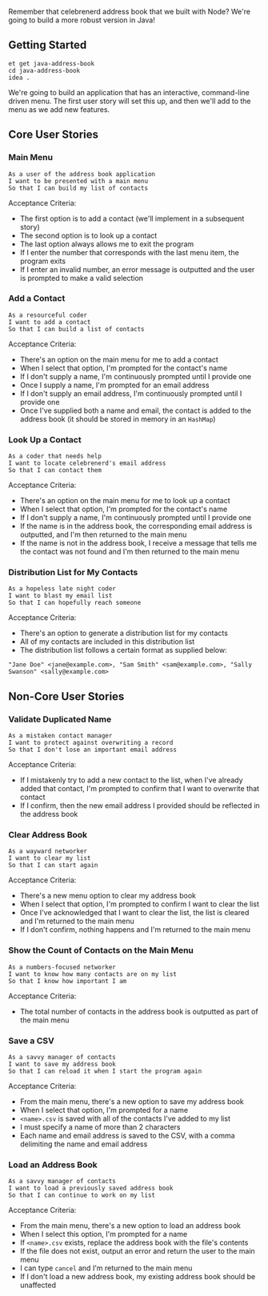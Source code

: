 Remember that celebrenerd address book that we built with Node? We're going to build a more robust version in Java!

## Getting Started

```no-highlight
et get java-address-book
cd java-address-book
idea .
```

We're going to build an application that has an interactive, command-line driven menu. The first user story will set this up, and then we'll add to the menu as we add new features.

## Core User Stories

### Main Menu

```no-highlight
As a user of the address book application
I want to be presented with a main menu
So that I can build my list of contacts
```

Acceptance Criteria:

- The first option is to add a contact (we'll implement in a subsequent story)
- The second option is to look up a contact
- The last option always allows me to exit the program
- If I enter the number that corresponds with the last menu item, the program exits
- If I enter an invalid number, an error message is outputted and the user is prompted to make a valid selection

### Add a Contact

```no-highlight
As a resourceful coder
I want to add a contact
So that I can build a list of contacts
```

Acceptance Criteria:

- There's an option on the main menu for me to add a contact
- When I select that option, I'm prompted for the contact's name
- If I don't supply a name, I'm continuously prompted until I provide one
- Once I supply a name, I'm prompted for an email address
- If I don't supply an email address, I'm continuously prompted until I provide one
- Once I've supplied both a name and email, the contact is added to the address book (it should be stored in memory in an `HashMap`)

### Look Up a Contact

```no-highlight
As a coder that needs help
I want to locate celebrenerd's email address
So that I can contact them
```

Acceptance Criteria:

- There's an option on the main menu for me to look up a contact
- When I select that option, I'm prompted for the contact's name
- If I don't supply a name, I'm continuously prompted until I provide one
- If the name is in the address book, the corresponding email address is outputted, and I'm then returned to the main menu
- If the name is not in the address book, I receive a message that tells me the contact was not found and I'm then returned to the main menu

### Distribution List for My Contacts

```no-highlight
As a hopeless late night coder
I want to blast my email list
So that I can hopefully reach someone
```

Acceptance Criteria:

- There's an option to generate a distribution list for my contacts
- All of my contacts are included in this distribution list
- The distribution list follows a certain format as supplied below:

```no-highlight
"Jane Doe" <jane@example.com>, "Sam Smith" <sam@example.com>, "Sally Swanson" <sally@example.com>
```

## Non-Core User Stories

### Validate Duplicated Name

```no-highlight
As a mistaken contact manager
I want to protect against overwriting a record
So that I don't lose an important email address
```

Acceptance Criteria:

- If I mistakenly try to add a new contact to the list, when I've already added that contact, I'm prompted to confirm that I want to overwrite that contact
- If I confirm, then the new email address I provided should be reflected in the address book

### Clear Address Book

```no-highlight
As a wayward networker
I want to clear my list
So that I can start again
```

Acceptance Criteria:

- There's a new menu option to clear my address book
- When I select that option, I'm prompted to confirm I want to clear the list
- Once I've acknowledged that I want to clear the list, the list is cleared and I'm returned to the main menu
- If I don't confirm, nothing happens and I'm returned to the main menu

### Show the Count of Contacts on the Main Menu

```no-highlight
As a numbers-focused networker
I want to know how many contacts are on my list
So that I know how important I am
```

Acceptance Criteria:

- The total number of contacts in the address book is outputted as part of the main menu

### Save a CSV

```no-highlight
As a savvy manager of contacts
I want to save my address book
So that I can reload it when I start the program again
```

Acceptance Criteria:

- From the main menu, there's a new option to save my address book
- When I select that option, I'm prompted for a name
- `<name>.csv` is saved with all of the contacts I've added to my list
- I must specify a name of more than 2 characters
- Each name and email address is saved to the CSV, with a comma delimiting the name and email address

### Load an Address Book

```no-highlight
As a savvy manager of contacts
I want to load a previously saved address book
So that I can continue to work on my list
```

Acceptance Criteria:

- From the main menu, there's a new option to load an address book
- When I select this option, I'm prompted for a name
- If `<name>.csv` exists, replace the address book with the file's contents
- If the file does not exist, output an error and return the user to the main menu
- I can type `cancel` and I'm returned to the main menu
- If I don't load a new address book, my existing address book should be unaffected
